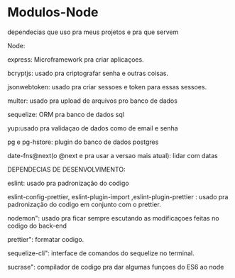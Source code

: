 # Modulos-Node
dependecias que uso pra meus projetos e pra que servem

Node:

express: Microframework pra criar aplicaçoes.

bcryptjs: usado pra criptografar senha e outras coisas.

jsonwebtoken: usado pra criar sessoes e token para essas sessoes.

multer: usado pra upload de arquivos pro banco de dados

sequelize: ORM pra banco de dados sql

yup:usado pra validaçao de dados como de email e senha 

pg e pg-hstore: plugin do banco de dados postgres

date-fns@next(o @next e pra usar a versao mais atual): lidar com datas 


DEPENDECIAS DE DESENVOLVIMENTO:

eslint: usado pra padronização do codigo

eslint-config-prettier, eslint-plugin-import ,eslint-plugin-prettier : usado pra padronização do codigo em conjunto com o prettier.

nodemon": usado pra ficar sempre escutando as modificaçoes feitas no codigo do back-end

prettier": formatar codigo.

sequelize-cli": interface de comandos do sequelize no terminal.

sucrase": compilador de codigo pra dar algumas funçoes do ES6 ao node


